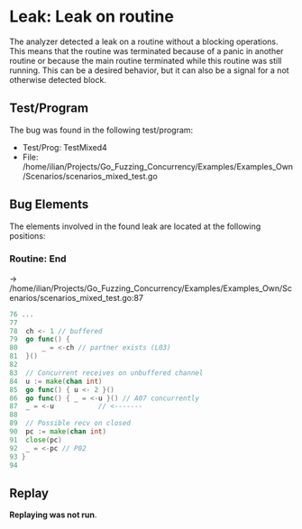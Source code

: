 # Leak: Leak on routine

The analyzer detected a leak on a routine without a blocking operations.
This means that the routine was terminated because of a panic in another routine or because the main routine terminated while this routine was still running.
This can be a desired behavior, but it can also be a signal for a not otherwise detected block.

## Test/Program
The bug was found in the following test/program:

- Test/Prog: TestMixed4
- File: /home/ilian/Projects/Go_Fuzzing_Concurrency/Examples/Examples_Own/Scenarios/scenarios_mixed_test.go

## Bug Elements
The elements involved in the found leak are located at the following positions:

###  Routine: End
-> /home/ilian/Projects/Go_Fuzzing_Concurrency/Examples/Examples_Own/Scenarios/scenarios_mixed_test.go:87
```go
76 ...
77 
78 	ch <- 1 // buffered
79 	go func() {
80 		_ = <-ch // partner exists (L03)
81 	}()
82 
83 	// Concurrent receives on unbuffered channel
84 	u := make(chan int)
85 	go func() { u <- 2 }()
86 	go func() { _ = <-u }() // A07 concurrently
87 	_ = <-u           // <-------
88 
89 	// Possible recv on closed
90 	pc := make(chan int)
91 	close(pc)
92 	_ = <-pc // P02
93 }
94 
```


## Replay
**Replaying was not run**.

